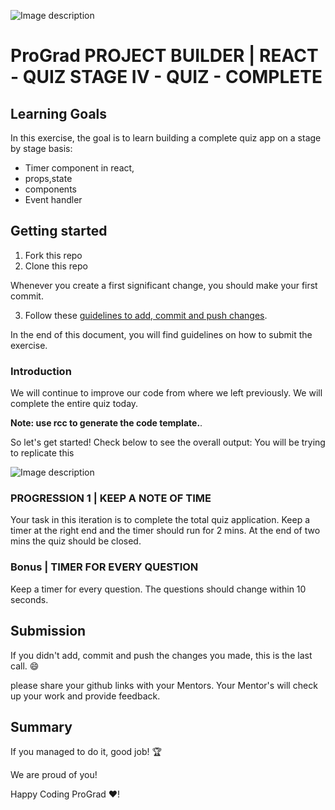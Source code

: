 
![Image description](https://i1.faceprep.in/ProGrad/prograd-logo.png)

# ProGrad PROJECT BUILDER | REACT - QUIZ STAGE IV - QUIZ - COMPLETE

## Learning Goals

In this exercise, the goal is to learn building a complete quiz app on a stage by stage basis:

- Timer component in react,
- props,state
- components
- Event handler

## Getting started

1. Fork this repo
2. Clone this repo

Whenever you create a first significant change, you should make your first commit.

3. Follow these [guidelines to add, commit and push changes](https://github.com/FACEPrep-ProGrad/general-guidelines-labs-project-builders.git).

In the end of this document, you will find guidelines on how to submit the exercise.

### Introduction

We will continue to improve our code from where we left previously. We will complete the entire quiz today. 

**Note: use rcc to generate the code template.**.  

So let's get started!
Check below to see the overall output: You will be trying to replicate this

![Image description](https://i1.faceprep.in/ProGrad/quizfulloutput.gif)

### PROGRESSION 1 | KEEP A NOTE OF TIME
Your task in this iteration is to complete the total quiz application. Keep a timer at the right end and the timer should run for 2 mins. At the end of two mins the quiz should be closed.

### Bonus | TIMER FOR EVERY QUESTION
Keep a timer for every question. The questions should change within 10 seconds.

## Submission

If you didn't add, commit and push the changes you made, this is the last call. :smile:

please share your github links with your Mentors. Your Mentor's will check up your work and provide feedback. 

## Summary

If you managed to do it, good job! :trophy:

We are proud of you!

Happy Coding ProGrad ❤️!

